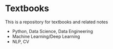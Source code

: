 # Textbooks
This is a repository for textbooks and related notes

- Python, Data Science, Data Engineering 
- Machine Learning/Deep Learning 
- NLP, CV
